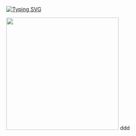 <a href="https://github.com/maeumdaerohae?tab=repositories"><img src="https://readme-typing-svg.demolab.com?font=Fira+Code&pause=1000&color=F7F7F7&center=true&vCenter=true&width=500&height=30&lines=Hello bro !;Always+learning+new+things" alt="Typing SVG" /></a>
</p>
<img src="https://media.giphy.com/media/MT5UUV1d4CXE2A37Dg/giphy.gif" width="300" height="300">
ddd
  
